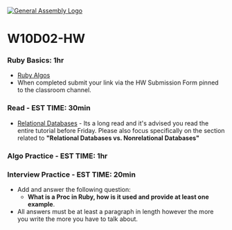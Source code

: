 [![General Assembly Logo](https://camo.githubusercontent.com/1a91b05b8f4d44b5bbfb83abac2b0996d8e26c92/687474703a2f2f692e696d6775722e636f6d2f6b6538555354712e706e67)](https://generalassemb.ly)
# W10D02-HW

### Ruby Basics: 1hr
- [Ruby Algos](./ruby_algos.rb)
- When completed submit your link via the HW Submission Form pinned to the classroom channel.

### Read - EST TIME: 30min
- [Relational Databases](https://www.smartsheet.com/relational-database) - Its a long read and it's advised you read the entire tutorial before Friday.  Please also focus specifically on the section related to **"Relational Databases vs. Nonrelational Databases"**

### Algo Practice - EST TIME: 1hr


### Interview Practice - EST TIME: 20min
- Add and answer the following question: 
   - **What is a Proc in Ruby, how is it used and provide at least one example**.
- All answers must be at least a paragraph in length however the more you write the more you have to talk about.
